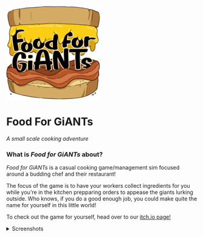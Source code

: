 <img src="Assets/Sprites/Main Menu Sprites/GMTK-Logo-v1.png" alt="image" style="zoom:24%;" />

# Food For GiANTs </br>

*A small scale cooking adventure*



### What is *Food for GiANTs* about? </br>

<p><i>Food for GiANTs</i> is a casual cooking game/management sim focused around a budding chef and their restaurant! </p>

<p>The focus of the game is to have your workers collect ingredients for you while you're in the kitchen prepparing orders to appease the giants lurking outside. Who knows, if you do a good enough job, you could make quite the name for yourself in this little world!</p>

<p>To check out the game for yourself, head over to our <a href="https://justicedunne.itch.io/food-for-giants">itch.io page!</a>  </p>

<details> 
    <summary> Screenshots </summary>
    <img src= Screenshots/MainMenu.PNG>
</details>